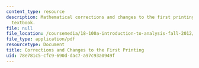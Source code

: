 ```yaml
---
content_type: resource
description: Mathematical corrections and changes to the first printing of the course
  textbook.
file: null
file_location: /coursemedia/18-100a-introduction-to-analysis-fall-2012/78e781c5cfc9690ddac7a97c93a0949f_MIT18_100AF12_Co1stprint.pdf
file_type: application/pdf
resourcetype: Document
title: Corrections and Changes to the First Printing
uid: 78e781c5-cfc9-690d-dac7-a97c93a0949f
---
```

